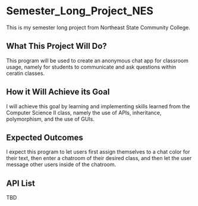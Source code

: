 # Semester_Long_Project_NES
This is my semester long project from Northeast State Community College. 

## What This Project Will Do?
This program will be used to create an anonymous chat app for classroom usage, namely for students to communicate and ask questions within ceratin classes. 

## How it Will Achieve its Goal
I will achieve this goal by learning and implementing skills learned from the Computer Science II class, namely the use of APIs, inheritance, polymorphism, and the use of GUIs. 

## Expected Outcomes
I expect this program to let users first assign themselves to a chat color for their text, then enter a chatroom of their desired class, and then let the user message other users inside of the chatroom. 

## API List 
TBD
